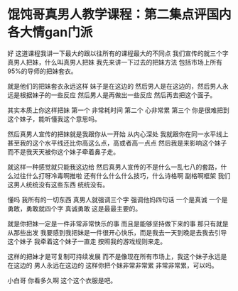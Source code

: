 # 馄饨哥真男人教学课程：第二集点评国内各大情gan门派

好 这道课程我讲一下最大的跟以往所有的课程最大的不同点 我们宣传的就三个字 真男人把妹，什么叫真男人把妹 我先来讲一下过去的把妹方法 包括市场上所有95%的导师的把妹套衣。

就是他们的把妹套衣永远这样 妹子是在这边的 然后男人是在这边的，然后男人永远是根据妹子的一些反应 然后男人是再做出一些反应 然后再去把这个面子。

其实本质上你这样把妹 第一个 非常耗时间 第二个 心非常累 第三个 你是很难把到这个妹子，能听懂我这个意思吗。

然后真男人宣传的把妹就是我跟你从一开始 从内心深处 我就跟你在同一水平线上 甚至我的这个水平线还比你高这么点，高或者高一点点 然后我是来影响这个妹子 而不是我天天被你这个妹子牵着鼻子走。

就这样一种感觉就只能我这边给 然后真男人宣传的不是什么一乱七八的套路，什么过往什么打呀冷毒啊推啦 还有什么什么什么技巧，什么诗格啊 副格啊框架 我们这男人统统没有这些东西 统统没有。

懂吗 我所有的一切东西 真男人就强调三个字 强调他妈四句话 一个是真诚 一个是勇敢，勇敢就四个字 真诚勇敢 这是最最主要的。

就是你把妹一定是一件非常非常快乐的事 而且是能够坚持做下来的事 那只有就是从那些出发 我要感到我把妹是一件很开心快乐，而是我去一天到晚是去我去引导这个妹子 我牵着这个妹子一直走 按照我的游戏规则来走。

这样的把妹才是可复制可持续发展 而不是像现在所有市场上，我这个妹子永远是在这边的 男人永远在这边的 这样你把个妹非常非常累 非常非常累，可以吗。

小白哥 你看多久啊 这个这个衣服是吧。